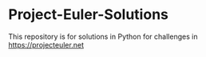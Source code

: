 # Project-Euler-Solutions
This repository is for solutions in Python for challenges in https://projecteuler.net
